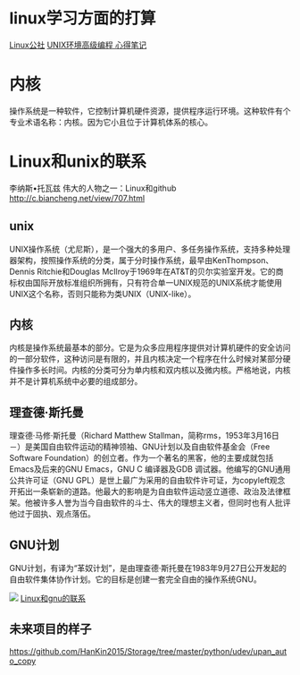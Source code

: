 # linux学习方面的打算
[Linux公社](www.linuxidc.com)
[UNIX环境高级编程 心得笔记](https://www.linuxidc.com/Linux/2017-10/147312.htm)

# 内核
操作系统是一种软件，它控制计算机硬件资源，提供程序运行环境。这种软件有个专业术语名称：内核。因为它小且位于计算机体系的核心。

# Linux和unix的联系
李纳斯•托瓦兹   伟大的人物之一：Linux和github
http://c.biancheng.net/view/707.html

## unix
UNIX操作系统（尤尼斯），是一个强大的多用户、多任务操作系统，支持多种处理器架构，按照操作系统的分类，属于分时操作系统，最早由KenThompson、Dennis Ritchie和Douglas McIlroy于1969年在AT&T的贝尔实验室开发。它的商标权由国际开放标准组织所拥有，只有符合单一UNIX规范的UNIX系统才能使用UNIX这个名称，否则只能称为类UNIX（UNIX-like）。

## 内核 
内核是操作系统最基本的部分。它是为众多应用程序提供对计算机硬件的安全访问的一部分软件，这种访问是有限的，并且内核决定一个程序在什么时候对某部分硬件操作多长时间。内核的分类可分为单内核和双内核以及微内核。严格地说，内核并不是计算机系统中必要的组成部分。

## 理查德·斯托曼
理查德·马修·斯托曼（Richard Matthew Stallman，简称rms，1953年3月16日－）是美国自由软件运动的精神领袖、GNU计划以及自由软件基金会（Free Software Foundation）的创立者。作为一个著名的黑客，他的主要成就包括Emacs及后来的GNU Emacs，GNU C 编译器及GDB 调试器。他编写的GNU通用公共许可证（GNU GPL）是世上最广为采用的自由软件许可证，为copyleft观念开拓出一条崭新的道路。他最大的影响是为自由软件运动竖立道德、政治及法律框架。他被许多人誉为当今自由软件的斗士、伟大的理想主义者，但同时也有人批评他过于固执、观点落伍。

## GNU计划
GNU计划，有译为“革奴计划”，是由理查德·斯托曼在1983年9月27日公开发起的自由软件集体协作计划。它的目标是创建一套完全自由的操作系统GNU。

![](http://c.biancheng.net/uploads/allimg/180926/2-1P926160U0153.jpg)
[Linux和gnu的联系](http://www.gnu.org/gnu/linux-and-gnu.html)

## 未来项目的样子
https://github.com/HanKin2015/Storage/tree/master/python/udev/upan_auto_copy


